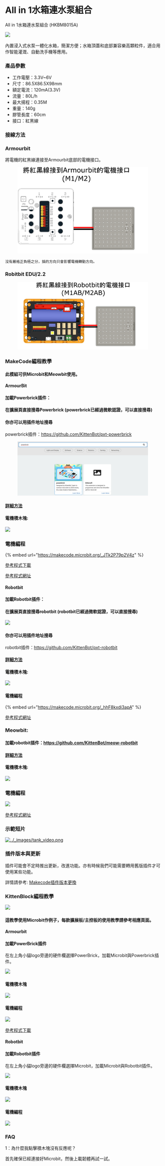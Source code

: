 # All in 1水箱連水泵組合

All in 1水箱連水泵組合 (HKBM8015A)

![](https://kittenbothk.readthedocs.io/en/latest/_images/image--010.png)

內置浸入式水泵一體化水箱，簡潔方便；水箱頂蓋和底部兼容樂高顆粒件，適合用作智能灌溉、自動洗手機等應用。

### 產品參數

* 工作電壓：3.3V\~6V
* 尺寸：86.5X86.5X98mm
* 額定電流：120mA(3.3V)
* 流量：80L/h
* 最大揚程：0.35M
* 重量：140g
* 膠管長度：60cm
* 接口：紅黑線

### 接線方法

### Armourbit

將電機的紅黑線連接至Armourbit底部的電機接口。

<figure><img src="../.gitbook/assets/watertank_armourbit_wiring.png" alt=""><figcaption></figcaption></figure>

```
沒有嚴格正負極之分，插的方向只會影響電機轉動方向。
```

### Robitbit EDU/2.2

<figure><img src="../.gitbook/assets/watertank_robotbit_wiring.png" alt=""><figcaption></figcaption></figure>

### MakeCode編程教學

#### 此模組可供Microbit和Meowbit使用。

#### ArmourBit

#### 加載Powerbrick插件：

#### 在擴展頁直接搜尋Powerbrick (powerbrick已經過微軟認證，可以直接搜尋)

#### 你亦可以用插件地址搜尋

powerbrick插件：https://github.com/KittenBot/pxt-powerbrick

<figure><img src="../.gitbook/assets/image (1) (1) (1) (1) (1) (1) (1) (1) (1) (1) (1).png" alt=""><figcaption></figcaption></figure>

#### [詳細方法](../programmingplatforms/makecode/kittenbotandmakecode.md)

#### 電機積木塊:

![](https://kittenbothk.readthedocs.io/en/latest/_images/motorblocks.png)

### 電機編程

{% embed url="https://makecode.microbit.org/_JTk2P79p2V4z" %}

[參考程式下載](https://bit.ly/PowerbrickM11_01Hex)

[參考程式網址](https://makecode.microbit.org/_RYHivyayYL4q)

#### Robotbit

#### 加載Robotbit插件：

#### 在擴展頁直接搜尋robotbit (robotbit已經過微軟認證，可以直接搜尋)

![](https://kittenbothk.readthedocs.io/en/latest/_images/robotbit_search.png)

#### 你亦可以用插件地址搜尋

robotbit插件：https://github.com/KittenBot/pxt-robotbit

#### [詳細方法](../programmingplatforms/makecode/kittenbotandmakecode.md)

#### 電機積木塊:

![](https://kittenbothk.readthedocs.io/en/latest/_images/2kmotorblocks_rb.png)

#### 電機編程

{% embed url="https://makecode.microbit.org/_hhF8kxdi3apA" %}

[參考程式網址](https://makecode.microbit.org/_hhF8kxdi3apA)

### Meowbit:

#### 加載robotbit插件：https://github.com/KittenBot/meow-robotbit

#### [詳細方法](../programmingplatforms/makecode/kittenbotandmakecode.md)

#### 電機積木塊:

![](https://kittenbothk.readthedocs.io/en/latest/_images/motorblocks.png)

### 電機編程

![](https://kittenbothk.readthedocs.io/en/latest/_images/2kmotorcode_meow.png)

[參考程式網址](https://makecode.com/_2z0C8v6XAC5y)

### 示範短片

[![../\_images/tank\_video.png](https://kittenbothk.readthedocs.io/en/latest/_images/tank_video.png)](https://www.youtube.com/watch?v=xzTVRHEHfVs)

### 插件版本與更新

插件可能會不定時推出更新，改進功能。亦有時候我們可能需要轉用舊版插件才可使用某些功能。

詳情請參考: [Makecode插件版本更換](../programmingplatforms/makecode/makecodeextupdate.md)

### KittenBlock編程教學

![](https://kittenbothk.readthedocs.io/en/latest/_images/kbbanner6.png)

#### 這教學使用Microbit作例子，每款擴展板/主控板的使用教學請參考相應頁面。

#### Armourbit

#### 加載PowerBrick插件

在左上角小貓logo旁邊的硬件欄選擇PowerBrick，加載Microbit與Powerbrick插件。

![](https://kittenbothk.readthedocs.io/en/latest/_images/addextension2.png)

#### 電機積木塊

![](https://kittenbothk.readthedocs.io/en/latest/_images/kbmotorblocks_armourbit.png)

#### 電機編程

![](https://kittenbothk.readthedocs.io/en/latest/_images/9gmotor_armourbit_kb_code.png)

[參考程式下載](https://bit.ly/PowerbrickM11_01sb3)

#### Robotbit

#### 加載Robotbit插件

在左上角小貓logo旁邊的硬件欄選擇Microbit，加載Microbit與Robotbit插件。

![](https://kittenbothk.readthedocs.io/en/latest/_images/addRB1.png)

#### 電機積木塊

![](https://kittenbothk.readthedocs.io/en/latest/_images/kbmotorblocks.png)

#### 電機編程

![](https://kittenbothk.readthedocs.io/en/latest/_images/9gmotor_robotbit_kb_code.png)

### FAQ

1：為什麼我點擊積木塊沒有反應呢？

首先確保已經連接好Microbit，然後上載韌體再試一試。
